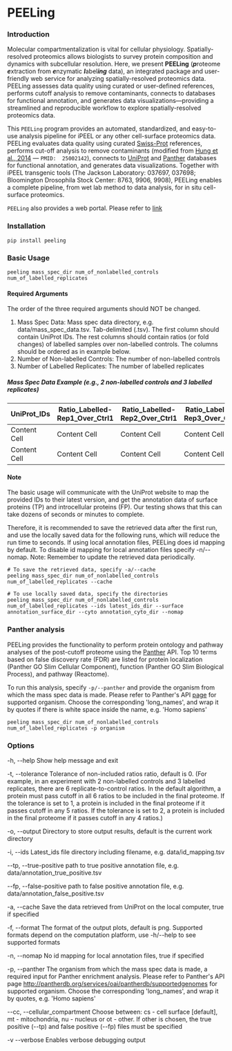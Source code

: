 # PEELing


### Introduction
Molecular compartmentalization is vital for cellular physiology. Spatially-resolved proteomics allows biologists to survey protein composition and dynamics with subcellular resolution. Here, we present **PEELing** (***p***roteome ***e***xtraction from ***e***nzymatic ***l***abel***ing*** data), an integrated package and user-friendly web service for analyzing spatially-resolved proteomics data. PEELing assesses data quality using curated or user-defined references, performs cutoff analysis to remove contaminants, connects to databases for functional annotation, and generates data visualizations—providing a streamlined and reproducible workflow to explore spatially-resolved proteomics data.

This `PEELing` program provides an automated, standardized, and easy-to-use analysis pipeline for iPEEL or any other cell-surface proteomics data. PEELing evaluates data quality using curated [Swiss-Prot](https://www.sib.swiss/swiss-prot)  references, performs cut-off analysis to remove contaminants (modified from [Hung et al., 2014](https://pubmed.ncbi.nlm.nih.gov/25002142/) — `PMID:  25002142`), connects to [UniProt](https://www.uniprot.org/) and [Panther](http://www.pantherdb.org/) databases for functional annotation, and generates data visualizations. Together with iPEEL transgenic tools (The Jackson Laboratory: 037697, 037698; Bloomington Drosophila Stock Center: 8763, 9906, 9908), PEELing enables a complete pipeline, from wet lab method to data analysis, for in situ cell-surface proteomics.

`PEELing` also provides a web portal. Please refer to [link](http://peeling.janelia.org)


### Installation
```
pip install peeling
```


### Basic Usage
```
peeling mass_spec_dir num_of_nonlabelled_controls num_of_labelled_replicates
```


#### Required Arguments
The order of the three required arguments should NOT be changed.
1. Mass Spec Data:    Mass spec data directory, e.g. data/mass_spec_data.tsv. Tab-delimited (.tsv). The first column should contain UniProt IDs. The rest columns should contain ratios (or fold changes) of labelled samples over non-labelled controls. The columns should be ordered as in example below.
2. Number of Non-labelled Controls:    The number of non-labelled controls
3. Number of Labelled Replicates:    The number of labelled replicates

##### Mass Spec Data Example (e.g., 2 non-labelled controls and 3 labelled replicates)
| UniProt_IDs  | Ratio_Labelled-Rep1_Over_Ctrl1 | Ratio_Labelled-Rep2_Over_Ctrl1 | Ratio_Labelled-Rep3_Over_Ctrl1 | Ratio_Labelled-Rep1_Over_Ctrl2 | Ratio_Labelled-Rep2_Over_Ctrl2 | Ratio_Labelled-Rep3_Over_Ctrl2 |
| ------------ | ------------------------------ | ------------------------------ | ------------------------------ | ------------------------------ | ------------------------------ | ------------------------------ |
| Content Cell |          Content Cell          |          Content Cell          |          Content Cell          |          Content Cell          |          Content Cell          |          Content Cell          |
| Content Cell |          Content Cell          |          Content Cell          |          Content Cell          |          Content Cell          |          Content Cell          |          Content Cell          |

#### Note
The basic usage will communicate with the UniProt website to map the provided IDs to their latest version, and get the annotation data of surface proteins (TP) and introcellular proteins (FP). Our testing shows that this can take dozens of seconds or minutes to complete.

Therefore, it is recommended to save the retrieved data after the first run, and use the locally saved data for the following runs, which will reduce the run time to seconds. If using local annotation files, PEELing does id mapping by default. To disable id mapping for local annotation files specify -n/--nomap. Note: Remember to update the retrieved data periodically.
```
# To save the retrieved data, specify -a/--cache
peeling mass_spec_dir num_of_nonlabelled_controls num_of_labelled_replicates --cache

# To use locally saved data, specify the directories
peeling mass_spec_dir num_of_nonlabelled_controls num_of_labelled_replicates --ids latest_ids_dir --surface annotation_surface_dir --cyto annotation_cyto_dir --nomap
```


### Panther analysis
PEELing provides the functionality to perform protein ontology and pathway analyses of the post-cutoff proteome using the [Panther](http://www.pantherdb.org/) API. Top 10 terms based on false discovery rate (FDR) are listed for protein localization (Panther GO Slim Cellular Component), function (Panther GO Slim Biological Process), and pathway (Reactome).

To run this analysis, specify `-p/--panther` and provide the organism from which the mass spec data is made. Please refer to Panther's API [page](http://pantherdb.org/services/oai/pantherdb/supportedgenomes) for supported organism. Choose the corresponding 'long_names', and wrap it by quotes if there is white space inside the name, e.g. 'Homo sapiens'
```
peeling mass_spec_dir num_of_nonlabelled_controls num_of_labelled_replicates -p organism
```


### Options
-h, --help    Show help message and exit

-t, --tolerance    Tolerance of non-included ratios ratio, default is 0. (For example, in an experiment with 2 non-labelled controls and 3 labelled replicates, there are 6 replicate-to-control ratios. In the default algorithm, a protein must pass cutoff in all 6 ratios to be included in the final proteome. If the tolerance is set to 1, a protein is included in the final proteome if it passes cutoff in any 5 ratios. If the tolerance is set to 2, a protein is included in the final proteome if it passes cutoff in any 4 ratios.) 

-o, --output    Directory to store output results, default is the current work directory

-i, --ids    Latest_ids file directory including filename, e.g. data/id_mapping.tsv

--tp, --true-positive   path to true positive annotation file, e.g. data/annotation_true_positive.tsv

--fp, --false-positive  path to false positive annotation file, e.g. data/annotation_false_positive.tsv

-a, --cache    Save the data retrieved from UniProt on the local computer, true if specified

-f, --format    The format of the output plots, default is png. Supported formats depend on the computation platform, use -h/--help to see supported formats

-n, --nomap    No id mapping for local annotation files, true if specified

-p, --panther    The organism from which the mass spec data is made, a required input for Panther enrichment analysis. Please refer to Panther's API page http://pantherdb.org/services/oai/pantherdb/supportedgenomes for supported organism. Choose the corresponding 'long_names', and wrap it by quotes, e.g. 'Homo sapiens'

--cc, --cellular_compartment    Choose between: cs - cell surface [default], mt - mitochondria, nu - nucleus or ot - other. If other is chosen, the true positive (--tp) and false positive (--fp) files must be specified

-v --verbose    Enables verbose debugging output
